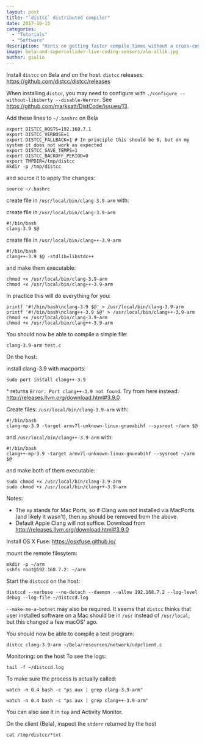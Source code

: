 ```yaml
---
layout: post
title: "`distcc` distributed compiler"
date: 2017-10-15
categories:
  - "Tutorials"
  - "Software"
description: "Hints on getting faster compile times without a cross-compiler"
image: bela-and-supercollider-live-coding-sensors/alo-allik.jpg
author: giulio
---
```


Install `distcc` on Bela and on the host. `distcc` releases: https://github.com/distcc/distcc/releases

When installing `distcc`, you may need to configure with `./configure --without-libiberty --disable-Werror`. See https://github.com/marksatt/DistCode/issues/13.

Add these lines to `~/.bashrc` on Bela
```
export DISTCC_HOSTS=192.168.7.1
export DISTCC_VERBOSE=1
export DISTCC_FALLBACK=1 # In principle this should be 0, but on my system it does not work as expected
export DISTCC_SAVE_TEMPS=1
export DISTCC_BACKOFF_PERIOD=0
export TMPDIR=/tmp/distcc
mkdir -p /tmp/distcc
```
and source it to apply the changes:
```
source ~/.bashrc
```
create file in `/usr/local/bin/clang-3.9-arm`
with:

create file in `/usr/local/bin/clang-3.9-arm`
```
#!/bin/bash
clang-3.9 $@
```
create file in `/usr/local/bin/clang++-3.9-arm`
```
#!/bin/bash
clang++-3.9 $@ -stdlib=libstdc++
```
and make them executable:
```
chmod +x /usr/local/bin/clang-3.9-arm
chmod +x /usr/local/bin/clang++-3.9-arm
```

In practice this will do everything for you:
```
printf '#!/bin/bash\nclang-3.9 $@' > /usr/local/bin/clang-3.9-arm
printf '#!/bin/bash\nclang++-3.9 $@' > /usr/local/bin/clang++-3.9-arm
chmod +x /usr/local/bin/clang-3.9-arm
chmod +x /usr/local/bin/clang++-3.9-arm
```

You should now be able to compile a simple file:
```
clang-3.9-arm test.c
```

On the host: 

install clang-3.9 with macports:
```
sudo port install clang++-3.9
```
^ returns `Error: Port clang++-3.9 not found`. Try from here instead: http://releases.llvm.org/download.html#3.9.0

Create files: `/usr/local/bin/clang-3.9-arm`
with:
```
#!/bin/bash
clang-mp-3.9 -target armv7l-unknown-linux-gnueabihf --sysroot ~/arm $@
```
and `/usr/local/bin/clang++-3.9-arm`
with:
```
#!/bin/bash
clang++-mp-3.9 -target armv7l-unknown-linux-gnueabihf --sysroot ~/arm $@
```
and make both of them executable:
```
sudo chmod +x /usr/local/bin/clang-3.9-arm
sudo chmod +x /usr/local/bin/clang++-3.9-arm
```

Notes: 
- The `mp` stands for Mac Ports, so if Clang was not installed via MacPorts (and likely it wasn't), then `mp` should be removed from the above.
- Default Apple Clang will not suffice. Download from http://releases.llvm.org/download.html#3.9.0

Install OS X Fuse: https://osxfuse.github.io/

mount the remote filesytem:
```
mkdir -p ~/arm
sshfs root@192.168.7.2: ~/arm
```

Start the `distccd` on the host:
```
distccd --verbose --no-detach --daemon --allow 192.168.7.2 --log-level debug --log-file ~/distccd.log
```

`--make-me-a-botnet` may also be required. It seems that `distcc` thinks that user installed software on a Mac should be in `/usr` instead of `/usr/local`, but this changed a few macOS' ago.

You should now be able to compile a test program:

```
distcc clang-3.9-arm ~/Bela/resources/network/udpclient.c
```

Monitoring:
on the host
To see the logs:
```
tail -f ~/distccd.log
```
To make sure the process is actually called:
```
watch -n 0.4 bash -c "ps aux | grep clang-3.9-arm"
```
```
watch -n 0.4 bash -c "ps aux | grep clang++-3.9-arm"
```
You can also see it in `top` and Activity Monitor.

On the client (Bela), inspect the `stderr` returned by the host
```
cat /tmp/distcc/*txt
```
